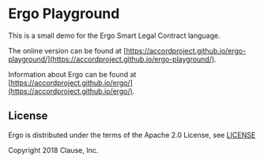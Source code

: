 # Ergo Playground

This is a small demo for the Ergo Smart Legal Contract language.

The online version can be found at [https://accordproject.github.io/ergo-playground/](https://accordproject.github.io/ergo-playground/).

Information about Ergo can be found at [https://accordproject.github.io/ergo/](https://accordproject.github.io/ergo/).

## License

Ergo is distributed under the terms of the Apache 2.0 License, see [LICENSE](https://github.com/accordproject/ergo-playground/LICENSE)

Copyright 2018 Clause, Inc.

